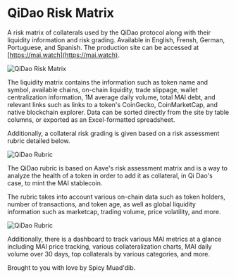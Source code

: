 # QiDao Risk Matrix

A risk matrix of collaterals used by the QiDao protocol along with their liquidity information and risk grading. Available in English, Frensh, German, Portuguese, and Spanish. The production site can be accessed at [https://mai.watch](https://mai.watch).

![QiDao Risk Matrix](https://github.com/spicy-muaddib/qidao_liquidity_matrix/blob/main/qidao_liquidity_matrix.png?raw=true)

The liquidity matrix contains the information such as token name and symbol, available chains, on-chain liquidity, trade slippage, wallet centralization information, 1M average daily volume, total MAI debt, and relevant links such as links to a token's CoinGecko, CoinMarketCap, and native blockchain explorer. Data can be sorted directly from the site by table columns, or exported as an Excel-formatted spreadsheet.

Additionally, a collateral risk grading is given based on a risk assessment rubric detailed below.

![QiDao Rubric](https://github.com/spicy-muaddib/qidao_liquidity_matrix/blob/main/qidao_rubric.png?raw=true)

The QiDao rubric is based on Aave's risk assessment matrix and is a way to analyze the health of a token in order to add it as collateral, in Qi Dao's case, to mint the MAI stablecoin.

The rubric takes into account various on-chain data such as token holders, number of transactions, and token age, as well as global liquidity information such as marketcap, trading volume, price volatility, and more.

![QiDao Rubric](https://github.com/spicy-muaddib/qidao_liquidity_matrix/blob/main/qidao_dashboard.png?raw=true)

Additionally, there is a dashboard to track various MAI metrics at a glance including MAI price tracking, various collateralization charts, MAI daily volume over 30 days, top collaterals by various categories, and more.

Brought to you with love by Spicy Muad'dib.
